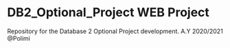 # DB2_Optional_Project WEB Project
Repository for the Database 2 Optional Project development. A.Y 2020/2021 @Polimi
